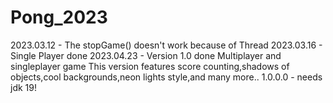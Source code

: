 # Pong_2023

2023.03.12 - The stopGame() doesn't work because of Thread
2023.03.16 - Single Player done 
2023.04.23 - Version 1.0 done
  Multiplayer and singleplayer game
  This version features score counting,shadows of objects,cool backgrounds,neon lights style,and many more..
1.0.0.0 - needs jdk 19!
